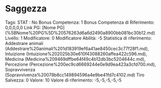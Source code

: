 # Saggezza

Tags: STAT
: No
Bonus Competenza: 1
Bonus Competenza di Riferimento: 0,0,0,0,0
Link PG: [Nome PG] (%5BNome%20PG%5D%20576263d6a6d2490a8900bb081bc30b12.md)
Livello: 1
Modificatore: 0
Modificatore  Abilità: -5
Statistica di riferimento: Addestrare animali (Addestrare%20animali%201d183919ef6a41ae8450cec3c77f28f1.md), Intuizione (Intuizione%202025b30e610f43088260affea422c596.md), Medicina (Medicina%209469dffbe64f49c4b12db3bc5204644c.md), Percezione (Percezione%200ec9cd6669244e0e9d9ea423a3cfd700.md), Sopravvivenza (Sopravvivenza%20078b8cc149894596a4e9be41fd7c4102.md)
Tiro Salvezza: 0
Valore: 10
Valore di riferimento: -5,-5,-5,-5,-5